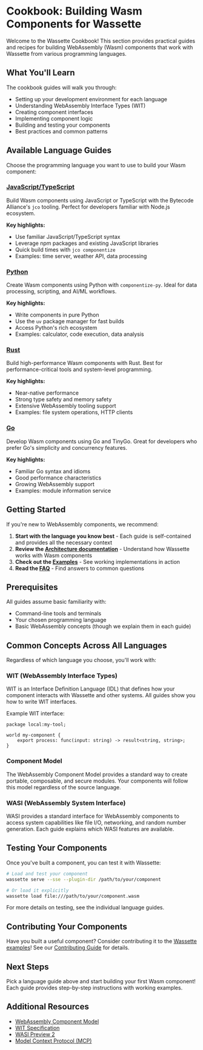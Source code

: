 # Cookbook: Building Wasm Components for Wassette

Welcome to the Wassette Cookbook! This section provides practical guides and recipes for building WebAssembly (Wasm) components that work with Wassette from various programming languages.

## What You'll Learn

The cookbook guides will walk you through:

- Setting up your development environment for each language
- Understanding WebAssembly Interface Types (WIT)
- Creating component interfaces
- Implementing component logic
- Building and testing your components
- Best practices and common patterns

## Available Language Guides

Choose the programming language you want to use to build your Wasm component:

### [JavaScript/TypeScript](./javascript.md)
Build Wasm components using JavaScript or TypeScript with the Bytecode Alliance's `jco` tooling. Perfect for developers familiar with Node.js ecosystem.

**Key highlights:**
- Use familiar JavaScript/TypeScript syntax
- Leverage npm packages and existing JavaScript libraries
- Quick build times with `jco componentize`
- Examples: time server, weather API, data processing

### [Python](./python.md)
Create Wasm components using Python with `componentize-py`. Ideal for data processing, scripting, and AI/ML workflows.

**Key highlights:**
- Write components in pure Python
- Use the `uv` package manager for fast builds
- Access Python's rich ecosystem
- Examples: calculator, code execution, data analysis

### [Rust](./rust.md)
Build high-performance Wasm components with Rust. Best for performance-critical tools and system-level programming.

**Key highlights:**
- Near-native performance
- Strong type safety and memory safety
- Extensive WebAssembly tooling support
- Examples: file system operations, HTTP clients

### [Go](./go.md)
Develop Wasm components using Go and TinyGo. Great for developers who prefer Go's simplicity and concurrency features.

**Key highlights:**
- Familiar Go syntax and idioms
- Good performance characteristics
- Growing WebAssembly support
- Examples: module information service

## Getting Started

If you're new to WebAssembly components, we recommend:

1. **Start with the language you know best** - Each guide is self-contained and provides all the necessary context
2. **Review the [Architecture documentation](../design/architecture.md)** - Understand how Wassette works with Wasm components
3. **Check out the [Examples](https://github.com/microsoft/wassette/tree/main/examples)** - See working implementations in action
4. **Read the [FAQ](../faq.md)** - Find answers to common questions

## Prerequisites

All guides assume basic familiarity with:

- Command-line tools and terminals
- Your chosen programming language
- Basic WebAssembly concepts (though we explain them in each guide)

## Common Concepts Across All Languages

Regardless of which language you choose, you'll work with:

### WIT (WebAssembly Interface Types)
WIT is an Interface Definition Language (IDL) that defines how your component interacts with Wassette and other systems. All guides show you how to write WIT interfaces.

Example WIT interface:
```wit
package local:my-tool;

world my-component {
    export process: func(input: string) -> result<string, string>;
}
```

### Component Model
The WebAssembly Component Model provides a standard way to create portable, composable, and secure modules. Your components will follow this model regardless of the source language.

### WASI (WebAssembly System Interface)
WASI provides a standard interface for WebAssembly components to access system capabilities like file I/O, networking, and random number generation. Each guide explains which WASI features are available.

## Testing Your Components

Once you've built a component, you can test it with Wassette:

```bash
# Load and test your component
wassette serve --sse --plugin-dir /path/to/your/component

# Or load it explicitly
wassette load file:///path/to/your/component.wasm
```

For more details on testing, see the individual language guides.

## Contributing Your Components

Have you built a useful component? Consider contributing it to the [Wassette examples](https://github.com/microsoft/wassette/tree/main/examples)! See our [Contributing Guide](https://github.com/microsoft/wassette/blob/main/CONTRIBUTING.md) for details.

## Next Steps

Pick a language guide above and start building your first Wasm component! Each guide provides step-by-step instructions with working examples.

## Additional Resources

- [WebAssembly Component Model](https://component-model.bytecodealliance.org/)
- [WIT Specification](https://github.com/WebAssembly/component-model/blob/main/design/mvp/WIT.md)
- [WASI Preview 2](https://github.com/WebAssembly/WASI/blob/main/legacy/preview2/README.md)
- [Model Context Protocol (MCP)](https://github.com/modelcontextprotocol/specification)
